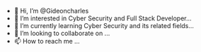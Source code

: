 - 👋 Hi, I’m @Gideoncharles
- 👀 I’m interested in Cyber Security and Full Stack Developer...
- 🌱 I’m currently learning Cyber Security and its related fields...
- 💞️ I’m looking to collaborate on ...
- 📫 How to reach me ...

<!---
Gideoncharles/Gideoncharles is a ✨ special ✨ repository because its `README.md` (this file) appears on your GitHub profile.
You can click the Preview link to take a look at your changes.
--->
